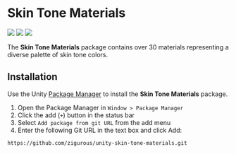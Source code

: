 # Skin Tone Materials

[![](https://img.shields.io/badge/github-repo-blue?logo=github)](https://github.com/zigurous/unity-skin-tone-materials) [![](https://img.shields.io/github/package-json/v/zigurous/unity-skin-tone-materials)](https://github.com/zigurous/unity-skin-tone-materials/releases) [![](https://img.shields.io/github/license/zigurous/unity-skin-tone-materials)](https://github.com/zigurous/unity-skin-tone-materials/blob/main/LICENSE.md)

The **Skin Tone Materials** package contains over 30 materials representing a diverse palette of skin tone colors.

## Installation

Use the Unity [Package Manager](https://docs.unity3d.com/Manual/upm-ui.html) to install the **Skin Tone Materials** package.

1. Open the Package Manager in `Window > Package Manager`
2. Click the add (`+`) button in the status bar
3. Select `Add package from git URL` from the add menu
4. Enter the following Git URL in the text box and click Add:

```
https://github.com/zigurous/unity-skin-tone-materials.git
```
